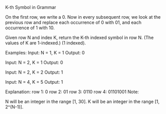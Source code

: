 K-th Symbol in Grammar

On the first row, we write a 0. Now in every subsequent row, we look at the previous row and replace each occurrence of 0 with 01, and each occurrence of 1 with 10.

Given row N and index K, return the K-th indexed symbol in row N. (The values of K are 1-indexed.) (1 indexed).

Examples:
Input: N = 1, K = 1
Output: 0

Input: N = 2, K = 1
Output: 0

Input: N = 2, K = 2
Output: 1

Input: N = 4, K = 5
Output: 1

Explanation:
row 1: 0
row 2: 01
row 3: 0110
row 4: 01101001
Note:

N will be an integer in the range [1, 30].
K will be an integer in the range [1, 2^(N-1)].